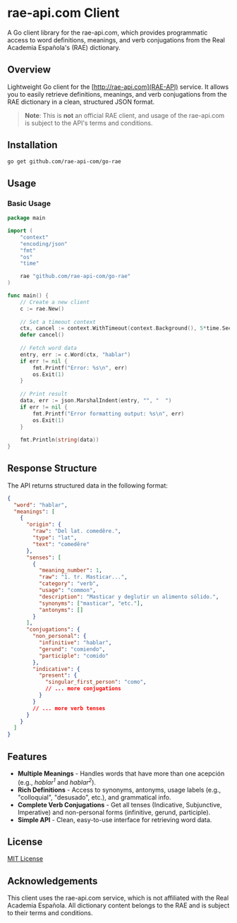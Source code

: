 # rae-api.com Client

A Go client library for the rae-api.com, which provides programmatic access to word definitions, meanings, and verb conjugations from the Real Academia Española's (RAE) dictionary.

## Overview

Lightweight Go client for the [http://rae-api.com](RAE-API) service. It allows you to easily retrieve definitions, meanings, and verb conjugations from the RAE dictionary in a clean, structured JSON format.

> **Note**: This is **not** an official RAE client, and usage of the rae-api.com is subject to the API's terms and conditions.

## Installation

```bash
go get github.com/rae-api-com/go-rae
```

## Usage

### Basic Usage

```go
package main

import (
	"context"
	"encoding/json"
	"fmt"
	"os"
	"time"

	rae "github.com/rae-api-com/go-rae"
)

func main() {
	// Create a new client
	c := rae.New()
	
	// Set a timeout context
	ctx, cancel := context.WithTimeout(context.Background(), 5*time.Second)
	defer cancel()
	
	// Fetch word data
	entry, err := c.Word(ctx, "hablar")
	if err != nil {
		fmt.Printf("Error: %s\n", err)
		os.Exit(1)
	}
	
	// Print result
	data, err := json.MarshalIndent(entry, "", "  ")
	if err != nil {
		fmt.Printf("Error formatting output: %s\n", err)
		os.Exit(1)
	}
	
	fmt.Println(string(data))
}
```

## Response Structure

The API returns structured data in the following format:

```json
{
  "word": "hablar",
  "meanings": [
    {
      "origin": {
        "raw": "Del lat. comedĕre.",
        "type": "lat",
        "text": "comedĕre"
      },
      "senses": [
        {
          "meaning_number": 1,
          "raw": "1. tr. Masticar...",
          "category": "verb",
          "usage": "common",
          "description": "Masticar y deglutir un alimento sólido.",
          "synonyms": ["masticar", "etc."],
          "antonyms": []
        }
      ],
      "conjugations": {
        "non_personal": {
          "infinitive": "hablar",
          "gerund": "comiendo",
          "participle": "comido"
        },
        "indicative": {
          "present": {
            "singular_first_person": "como",
            // ... more conjugations
          }
        }
        // ... more verb tenses
      }
    }
  ]
}
```

## Features

- **Multiple Meanings** - Handles words that have more than one acepción (e.g., *hablar<sup>1</sup>* and *hablar<sup>2</sup>*).
- **Rich Definitions** - Access to synonyms, antonyms, usage labels (e.g., "colloquial", "desusado", etc.), and grammatical info.
- **Complete Verb Conjugations** - Get all tenses (Indicative, Subjunctive, Imperative) and non-personal forms (infinitive, gerund, participle).
- **Simple API** - Clean, easy-to-use interface for retrieving word data.

## License

[MIT License](LICENSE)

## Acknowledgements

This client uses the rae-api.com service, which is not affiliated with the Real Academia Española. All dictionary content belongs to the RAE and is subject to their terms and conditions.